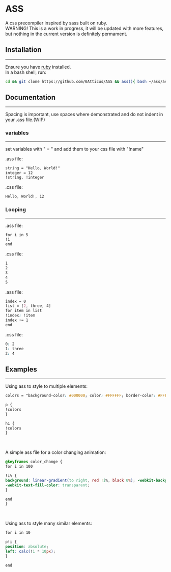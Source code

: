 # ASS
A css precompiler inspired by sass built on ruby. <br>
WARNING! This is a work in progress, it will be updated with more features, but nothing in the current version is definitely permament.

## Installation
---
Ensure you have [ruby](https://www.ruby-lang.org/en/) installed. <br>
In a bash shell, run:
```bash
cd && git clone https://github.com/0Atticus/ASS && ass(){ bash ~/ass/ass.sh $1 $2 $3; }
```

## Documentation
---
Spacing is important, use spaces where demonstrated and do not indent in your .ass file.(WIP)
### variables
---
set variables with " = " and add them to your css file with "!name"

.ass file:
```css
string = "Hello, World!"
integer = 12
!string, !integer
```

.css file:
```css
Hello, World!, 12
```

### Looping
---

.ass file:
```css
for i in 5
!i
end
```

.css file:
```css
1
2
3
4
5
```

.ass file:
```css
index = 0
list = [2, three, 4]
for item in list
!index: !item
index += 1
end
```

.css file:
```css
0: 2
1: three
2: 4
```

## Examples
---

Using ass to style to multiple elements:

```css
colors = "background-color: #000000; color: #FFFFFF; border-color: #FFFFFF;"

p {
!colors
}

h1 {
!colors
}
```


<br>


A simple ass file for a color changing animation:

```css
@keyframes color_change {
for i in 100

!i% {
background: linear-gradient(to right, red !i%, black 0%); -webkit-background-clip: text; 
-webkit-text-fill-color: transparent;
}

end
}
```

<br>

Using ass to style many similar elements:
```css
for i in 10

p!i {
position: absolute;
left: calc(!i * 10px);
}

end
```